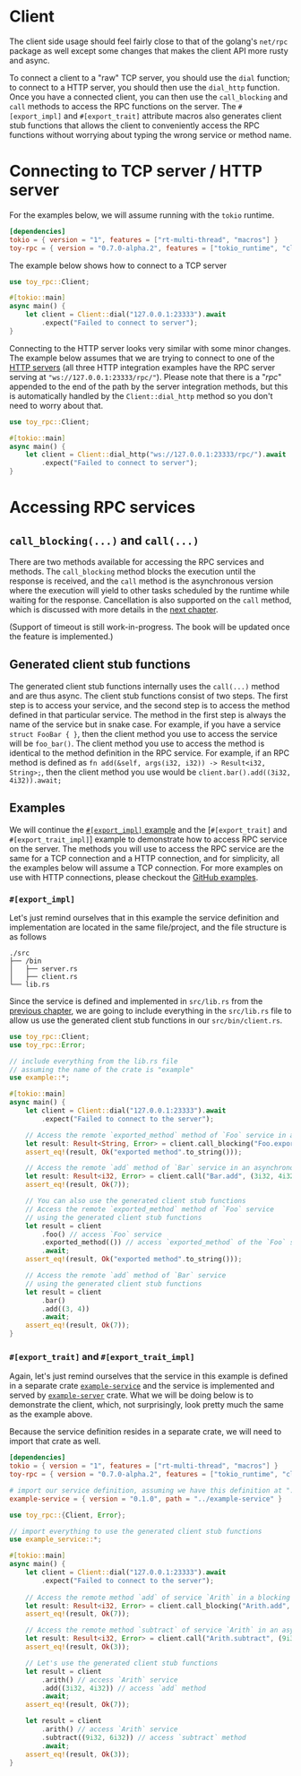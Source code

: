 # Client

The client side usage should feel fairly close to that of the golang's `net/rpc` package as well except some changes that makes the client API more rusty and async. 

To connect a client to a "raw" TCP server, you should use the `dial` function; to connect to a HTTP server, you should then use the `dial_http` function. Once you have a connected client,
you can then use the `call_blocking` and `call` methods to access the RPC functions on the server. The `#[export_impl]` and `#[export_trait]` attribute macros also generates client stub functions that allows the client to conveniently access the RPC functions without worrying about typing the wrong service or method name. 

# Connecting to TCP server / HTTP server

For the examples below, we will assume running with the `tokio` runtime.

```toml
[dependencies]
tokio = { version = "1", features = ["rt-multi-thread", "macros"] }
toy-rpc = { version = "0.7.0-alpha.2", features = ["tokio_runtime", "client"] }
```

The example below shows how to connect to a TCP server

```rust 
use toy_rpc::Client;

#[tokio::main]
async main() {
    let client = Client::dial("127.0.0.1:23333").await
        .expect("Failed to connect to server");
}
```

Connecting to the HTTP server looks very similar with some minor changes. The example below assumes that we are trying to connect to one of the [HTTP servers](https://minghuaw.github.io/toy-rpc/05_integration.html) (all three HTTP integration examples have the RPC server serving at `"ws://127.0.0.1:23333/rpc/"`). Please note that there is a "_rpc_" appended to the end of the path by the server integration methods, but this is automatically handled by the `Client::dial_http` method so you don't need to worry about that. 

```rust 
use toy_rpc::Client;

#[tokio::main]
async main() {
    let client = Client::dial_http("ws://127.0.0.1:23333/rpc/").await
        .expect("Failed to connect to server");
}
```
# Accessing RPC services

## `call_blocking(...)` and `call(...)`

There are two methods available for accessing the RPC services and methods. The `call_blocking` method blocks the execution until the response is received, and the `call` method is the asynchronous version where the execution will yield to other tasks scheduled by the runtime while waiting for the response. Cancellation is also supported on the `call` method, which is discussed with more details in the [next chapter](https://minghuaw.github.io/toy-rpc/06a_cancellation.html).

(Support of timeout is still work-in-progress. The book will be updated once the feature is implemented.)


## Generated client stub functions

The generated client stub functions internally uses the `call(...)` method and are thus async. The client stub functions consist of two steps. The first step is to access your service, and the second step is to access the method defined in that particular service. The method in the first step is always the name of the service but in snake case. For example, if you have a service `struct FooBar { }`, then the client method you use to access the service will be `foo_bar()`. The client method you use to access the method is identical to the method definition in the RPC service. For example, if an RPC method is defined as `fn add(&self, args(i32, i32)) -> Result<i32, String>;`, then the client method you use would be `client.bar().add((3i32, 4i32)).await;`

## Examples

We will continue the [`#[export_impl]` example](https://minghuaw.github.io/toy-rpc/03_define_service.html#export_impl) and the [`#[export_trait]` and `#[export_trait_impl]`] example to demonstrate how to access RPC service on the server. The methods you will use to access the RPC service are the same for a TCP connection and a HTTP connection, and for simplicity, all the examples below will assume a TCP connection. For more examples on use with HTTP connections, please checkout the [GitHub examples](https://github.com/minghuaw/toy-rpc/tree/main/examples).
### `#[export_impl]`

Let's just remind ourselves that in this example the service definition and implementation are located in the same file/project, and the file structure is as follows

```
./src
├── /bin
│   ├── server.rs
│   ├── client.rs
└── lib.rs
```

Since the service is defined and implemented in `src/lib.rs` from the [previous chapter](https://minghuaw.github.io/toy-rpc/03_define_service.html#export_impl), we are going to include everything in the `src/lib.rs` file to allow us use the generated client stub functions in our `src/bin/client.rs`.

```rust
use toy_rpc::Client;
use toy_rpc::Error;

// include everything from the lib.rs file
// assuming the name of the crate is "example"
use example::*;

#[tokio::main]
async main() {
    let client = Client::dial("127.0.0.1:23333").await
        .expect("Failed to connect to the server");

    // Access the remote `exported_method` method of `Foo` service in a blocking manner
    let result: Result<String, Error> = client.call_blocking("Foo.exported_method", ());
    assert_eq!(result, Ok("exported method".to_string()));

    // Access the remote `add` method of `Bar` service in an asynchronous manner
    let result: Result<i32, Error> = client.call("Bar.add", (3i32, 4i32)).await;
    assert_eq!(result, Ok(7));

    // You can also use the generated client stub functions
    // Access the remote `exported_method` method of `Foo` service 
    // using the generated client stub functions
    let result = client
        .foo() // access `Foo` service
        .exported_method(()) // access `exported_method` of the `Foo` service
        .await;
    assert_eq!(result, Ok("exported method".to_string()));

    // Access the remote `add` method of `Bar` service 
    // using the generated client stub functions
    let result = client
        .bar()
        .add((3, 4))
        .await;
    assert_eq!(result, Ok(7));
}
```

### `#[export_trait]` and `#[export_trait_impl]`

Again, let's just remind ourselves that the service in this example is defined in a separate crate [`example-service`](https://minghuaw.github.io/toy-rpc/03_define_service.html#export_trait-and-export_trait_impl) and the service is implemented and served by [`example-server`](https://minghuaw.github.io/toy-rpc/04_server.html#example-with-export_trait-and-export_trait_impl) crate. What we will be doing below is to demonstrate the client, which, not surprisingly, look pretty much the same as the example above.

Because the service definition resides in a separate crate, we will need to import that crate as well.

```toml
[dependencies]
tokio = { version = "1", features = ["rt-multi-thread", "macros"] }
toy-rpc = { version = "0.7.0-alpha.2", features = ["tokio_runtime", "client"] }

# import our service definition, assuming we have this definition at "../example-service"
example-service = { version = "0.1.0", path = "../example-service" }
```

```rust 
use toy_rpc::{Client, Error};

// import everything to use the generated client stub functions
use example_service::*;

#[tokio::main]
async main() {
    let client = Client::dial("127.0.0.1:23333").await
        .expect("Failed to connect to the server");
    
    // Access the remote method `add` of service `Arith` in a blocking manner
    let result: Result<i32, Error> = client.call_blocking("Arith.add", (3i32, 4i32));
    assert_eq!(result, Ok(7));

    // Access the remote method `subtract` of service `Arith` in an asynchronous manner
    let result: Result<i32, Error> = client.call("Arith.subtract", (9i32, 6i32)).await;
    assert_eq!(result, Ok(3));

    // Let's use the generated client stub functions
    let result = client
        .arith() // access `Arith` service
        .add((3i32, 4i32)) // access `add` method
        .await;
    assert_eq!(result, Ok(7));

    let result = client
        .arith() // access `Arith` service
        .subtract((9i32, 6i32)) // access `subtract` method
        .await;
    assert_eq!(result, Ok(3));
}
```